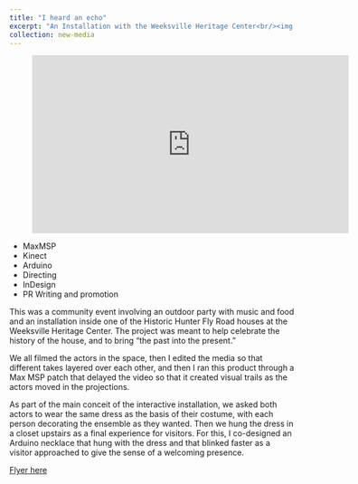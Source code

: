 ```yaml
---
title: "I heard an echo"
excerpt: "An Installation with the Weeksville Heritage Center<br/><img src='../images/weeksville_snapshot.png'> This was a community event involving an outdoor party with music and food and an installation inside one of the Historic Hunter Fly Road houses at the Weeksville Heritage Center. The project was meant to help celebrate the history of the house, and to bring “the past into the present.”"
collection: new-media
---
```



<!-- blank line -->
<figure class="video_container">
<iframe width="560" height="315" src="https://www.youtube.com/embed/j3KPb_8Abi4" frameborder="0" allow="accelerometer; autoplay; encrypted-media; gyroscope; picture-in-picture" allowfullscreen></iframe>
</figure>


<!-- blank line -->

- MaxMSP
- Kinect
- Arduino
- Directing 
- InDesign
- PR Writing and promotion

<!--- more --->

This was a community event involving an outdoor party with music and food and an installation inside one of the Historic Hunter Fly Road houses at the Weeksville Heritage Center. The project was meant to help celebrate the history of the house, and to bring “the past into the present.”

We all filmed the actors in the space, then I edited the media so that different takes layered over each other, and then I ran this product through a Max MSP patch that delayed the video so that it created visual trails as the actors moved in the projections.

As part of the main conceit of the interactive installation, we asked both actors to wear the same dress as the basis of their costume, with each person decorating the ensemble as they wanted. Then we hung the dress in a closet upstairs as a final experience for visitors. For this, I co-designed an Arduino necklace that hung with the dress and that blinked faster as a visitor approached to give the sense of a welcoming presence. 

[Flyer here](../../files/Weeksville_flyer.adults4.pdf)

